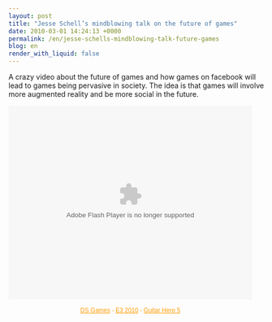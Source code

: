 ```yaml
---
layout: post
title: "Jesse Schell’s mindblowing talk on the future of games"
date: 2010-03-01 14:24:13 +0000
permalink: /en/jesse-schells-mindblowing-talk-future-games
blog: en
render_with_liquid: false
---
```


<p>A crazy video about the future of games and how games on facebook will lead to games being pervasive in society. The idea is that games will involve more augmented reality and be more social in the future.</p>

<object classId="clsid:D27CDB6E-AE6D-11cf-96B8-444553540000" width="480" height="418" id="VideoPlayerLg44277"><param name="movie" value="http://g4tv.com/lv3/44277" /><param name="allowScriptAccess" value="always" /><param name="allowFullScreen" value="true" /><embed src="http://g4tv.com/lv3/44277" type="application/x-shockwave-flash" name="VideoPlayer" width="480" height="382" allowScriptAccess="always" allowFullScreen="true" /></object><div style="margin:0;text-align:center;width:480px;font-family:Arial,sans-serif;font-size:12px;color:#FF9B00;"><a href="http://g4tv.com/games/ds/index" style="color:#FF9B00;" target="_blank">DS Games</a> - <a href="http://g4tv.com/e32010" style="color:#FF9B00;" target="_blank">E3 2010</a> - <a href="http://g4tv.com/games/ps3/61899/guitar-hero-5/index" style="color:#FF9B00;" target="_blank">Guitar Hero 5</a></div>
